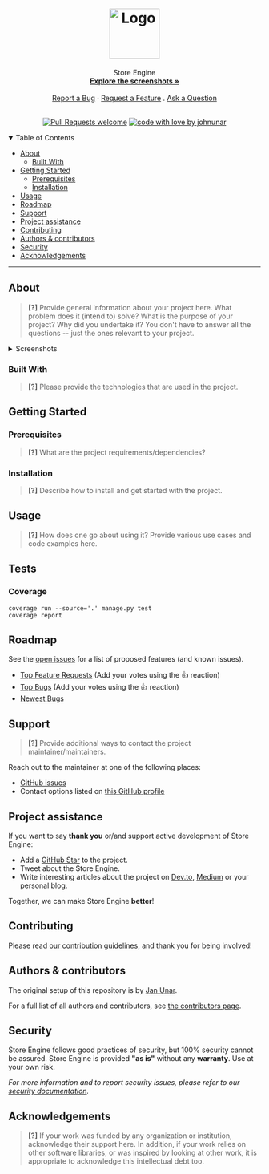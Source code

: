 <h1 align="center">
  <a href="https://github.com/johnunar/storengine">
    <img src="https://storengine.org/static/storengine/images/rocket-earth.png" alt="Logo" width="100" height="100">
  </a>
</h1>

<div align="center">
  Store Engine
  <br />
  <a href="#about"><strong>Explore the screenshots »</strong></a>
  <br />
  <br />
  <a href="https://github.com/johnunar/storengine/issues/new?assignees=&labels=bug&template=01_BUG_REPORT.md&title=bug%3A+">Report a Bug</a>
  ·
  <a href="https://github.com/johnunar/storengine/issues/new?assignees=&labels=enhancement&template=02_FEATURE_REQUEST.md&title=feat%3A+">Request a Feature</a>
  .
  <a href="https://github.com/johnunar/storengine/issues/new?assignees=&labels=question&template=04_SUPPORT_QUESTION.md&title=support%3A+">Ask a Question</a>
</div>

<div align="center">
<br />

[![Pull Requests welcome](https://img.shields.io/badge/PRs-welcome-ff69b4.svg?style=flat-square)](https://github.com/johnunar/storengine/issues?q=is%3Aissue+is%3Aopen+label%3A%22help+wanted%22)
[![code with love by johnunar](https://img.shields.io/badge/%3C%2F%3E%20with%20%E2%99%A5%20by-johnunar-ff1414.svg?style=flat-square)](https://github.com/johnunar)

</div>

<details open="open">
<summary>Table of Contents</summary>

- [About](#about)
  - [Built With](#built-with)
- [Getting Started](#getting-started)
  - [Prerequisites](#prerequisites)
  - [Installation](#installation)
- [Usage](#usage)
- [Roadmap](#roadmap)
- [Support](#support)
- [Project assistance](#project-assistance)
- [Contributing](#contributing)
- [Authors & contributors](#authors--contributors)
- [Security](#security)
- [Acknowledgements](#acknowledgements)

</details>

---

## About

> **[?]**
> Provide general information about your project here.
> What problem does it (intend to) solve?
> What is the purpose of your project?
> Why did you undertake it?
> You don't have to answer all the questions -- just the ones relevant to your project.

<details>
<summary>Screenshots</summary>
<br>

> **[?]**
> Please provide your screenshots here.

|                               Home Page                               |                               Login Page                               |
| :-------------------------------------------------------------------: | :--------------------------------------------------------------------: |
| <img src="docs/images/screenshot.png" title="Home Page" width="100%"> | <img src="docs/images/screenshot.png" title="Login Page" width="100%"> |

</details>

### Built With

> **[?]**
> Please provide the technologies that are used in the project.

## Getting Started

### Prerequisites

> **[?]**
> What are the project requirements/dependencies?

### Installation

> **[?]**
> Describe how to install and get started with the project.

## Usage

> **[?]**
> How does one go about using it?
> Provide various use cases and code examples here.

## Tests

### Coverage 

```shell
coverage run --source='.' manage.py test
coverage report
```

## Roadmap

See the [open issues](https://github.com/johnunar/storengine/issues) for a list of proposed features (and known issues).

- [Top Feature Requests](https://github.com/johnunar/storengine/issues?q=label%3Aenhancement+is%3Aopen+sort%3Areactions-%2B1-desc) (Add your votes using the 👍 reaction)
- [Top Bugs](https://github.com/johnunar/storengine/issues?q=is%3Aissue+is%3Aopen+label%3Abug+sort%3Areactions-%2B1-desc) (Add your votes using the 👍 reaction)
- [Newest Bugs](https://github.com/johnunar/storengine/issues?q=is%3Aopen+is%3Aissue+label%3Abug)

## Support

> **[?]**
> Provide additional ways to contact the project maintainer/maintainers.

Reach out to the maintainer at one of the following places:

- [GitHub issues](https://github.com/johnunar/storengine/issues/new?assignees=&labels=question&template=04_SUPPORT_QUESTION.md&title=support%3A+)
- Contact options listed on [this GitHub profile](https://github.com/johnunar)

## Project assistance

If you want to say **thank you** or/and support active development of Store Engine:

- Add a [GitHub Star](https://github.com/johnunar/storengine) to the project.
- Tweet about the Store Engine.
- Write interesting articles about the project on [Dev.to](https://dev.to/), [Medium](https://medium.com/) or your personal blog.

Together, we can make Store Engine **better**!

## Contributing



Please read [our contribution guidelines](docs/CONTRIBUTING.md), and thank you for being involved!

## Authors & contributors

The original setup of this repository is by [Jan Unar](https://github.com/johnunar).

For a full list of all authors and contributors, see [the contributors page](https://github.com/johnunar/storengine/contributors).

## Security

Store Engine follows good practices of security, but 100% security cannot be assured.
Store Engine is provided **"as is"** without any **warranty**. Use at your own risk.

_For more information and to report security issues, please refer to our [security documentation](docs/SECURITY.md)._


## Acknowledgements

> **[?]**
> If your work was funded by any organization or institution, acknowledge their support here.
> In addition, if your work relies on other software libraries, or was inspired by looking at other work, it is appropriate to acknowledge this intellectual debt too.
